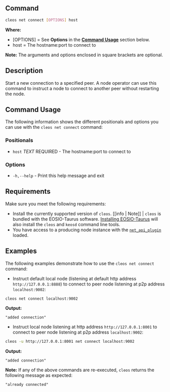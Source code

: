 ## Command
```sh
cleos net connect [OPTIONS] host
```

**Where:**
* [OPTIONS] = See **Options** in the [**Command Usage**](command-usage) section below.
* host = The hostname:port to connect to

**Note:** The arguments and options enclosed in square brackets are optional.

## Description
Start a new connection to a specified peer. A node operator can use this command to instruct a node to connect to another peer without restarting the node.

## Command Usage
The following information shows the different positionals and options you can use with the `cleos net connect` command:

### Positionals
* `host` _TEXT_ REQUIRED - The hostname:port to connect to

### Options
* `-h,--help` - Print this help message and exit

## Requirements
Make sure you meet the following requirements:

* Install the currently supported version of `cleos`.
[[info | Note]]
| `cleos` is bundled with the EOSIO-Taurus software. [Installing EOSIO-Taurus](../../../00_install/index.md) will also install the `cleos` and `keosd` command line tools.
* You have access to a producing node instance with the [`net_api_plugin`](../../../01_nodeos/03_plugins/net_api_plugin/index.md) loaded.

## Examples
The following examples demonstrate how to use the `cleos net connect` command:

* Instruct default local node (listening at default http address `http://127.0.0.1:8888`) to connect to peer node listening at p2p address `localhost:9002`:
```sh
cleos net connect localhost:9002
```
**Output:**
```console
"added connection"
```

* Instruct local node listening at http address `http://127.0.0.1:8001` to connect to peer node listening at p2p address `localhost:9002`:
```sh
cleos -u http://127.0.0.1:8001 net connect localhost:9002
```
**Output:**
```console
"added connection"
```

**Note:** If any of the above commands are re-executed, `cleos` returns the following message as expected:  
```console
"already connected"
```
